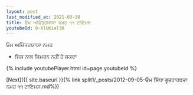 ```yaml
---
layout: post
last_modified_at: 2021-03-30
title: ਓਮ ਅਚਿੰਤਹਯਾਯਾ ਨਮਹ ੧੧ ਟਾਇਮਸ
youtubeId: 0-XlUKial30
---
```

 
 
 ਓਮ ਅਚਿੰਤਹਯਾਯਾ ਨਮਹ  
 
 -  ਜਿਸ ਨਾਲ ਸਿਮਰਨ ਨਹੀਂ ਹੋ ਸਕਦਾ 
 
  
 
  
 
 
 
 
 
 


{% include youtubePlayer.html id=page.youtubeId %}
 
[Next]({{ site.baseurl }}{% link  split1/_posts/2012-09-05-ਓਮ ਸਿੱਧਾ ਭੂਤਹਾਰਥਤਾ ਨਮਹ ੧੧ ਟਾਇਮਸ.md%})
 
